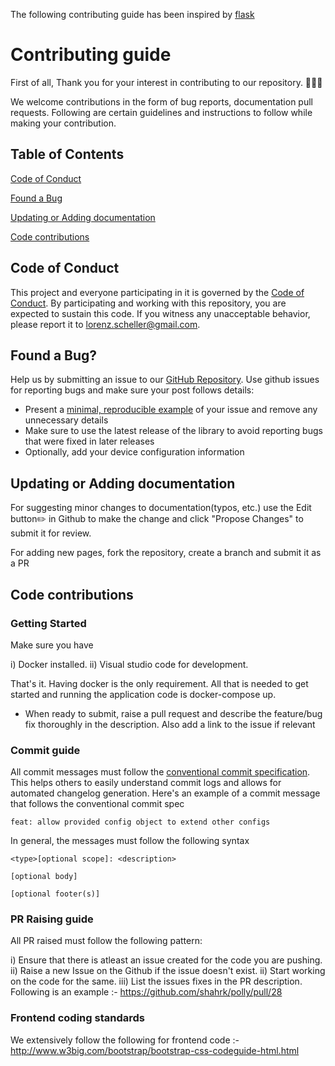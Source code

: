 The following contributing guide has been inspired by [flask](https://github.com/pallets/flask/blob/main/CONTRIBUTING.rst)

# Contributing guide

First of all, Thank you for your interest in contributing to our repository. 🤩🥳🎉

We welcome contributions in the form of bug reports, documentation  pull requests. Following are
certain guidelines and instructions to follow while making your contribution.

## Table of Contents

[Code of Conduct](#code-of-conduct)

[Found a Bug](#found-a-bug)

[Updating or Adding documentation](#updating-or-adding-documentation)

[Code contributions](#code-contributions)


## Code of Conduct

This project and everyone participating in it is governed by the [Code of Conduct](https://github.com/shahrk/polly/blob/main/CODE_OF_CONDUCT.md). By participating and working with this repository, you are expected to sustain this code. If you witness any unacceptable behavior, please report it to lorenz.scheller@gmail.com.

## Found a Bug?

Help us by submitting an issue to our [GitHub Repository](https://github.com/shahrk/polly). Use github issues for reporting bugs and make sure your post follows details:
- Present a [minimal, reproducible example](https://stackoverflow.com/help/minimal-reproducible-example) of your issue and remove any unnecessary details
- Make sure to use the latest release of the library to avoid reporting bugs that were fixed in later releases
- Optionally, add your device configuration information

## Updating or Adding documentation

For suggesting minor changes to documentation(typos, etc.) use the Edit button✏️ in Github to make the change and click "Propose Changes" to submit it for review.

For adding new pages, fork the repository, create a branch and submit it as a PR

## Code contributions

### Getting Started

Make sure you have 

i) Docker installed.
ii) Visual studio code for development.

That's it. Having docker is the only requirement. All that is needed to get started and running the application code is docker-compose up.

- When ready to submit, raise a pull request and describe the feature/bug fix thoroughly in the description. Also add a link to the issue if relevant




### Commit guide

All commit messages must follow the [conventional commit specification](https://www.conventionalcommits.org/en/v1.0.0/). This helps others to easily understand commit logs and allows for automated changelog generation. Here's an example of a commit message that follows the conventional commit spec

    feat: allow provided config object to extend other configs

In general, the messages must follow the following syntax

    <type>[optional scope]: <description>

    [optional body]

    [optional footer(s)]


### PR Raising guide

All PR raised must follow the following pattern:

i) Ensure that there is atleast an issue created for the code you are pushing.
ii) Raise a new Issue on the Github if the issue doesn't exist.
ii) Start working on the code for the same.
iii) List the issues fixes in the PR description. Following is an example :- https://github.com/shahrk/polly/pull/28


### Frontend coding standards

We extensively follow the following for frontend code :- http://www.w3big.com/bootstrap/bootstrap-css-codeguide-html.html

